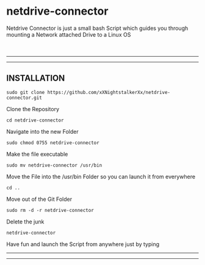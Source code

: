 
# netdrive-connector
Netdrive Connector is just a small bash Script which guides you through mounting a Network attached Drive to a Linux OS
</br>
</br>
</br>

--------------------------------------------------------------------------------
--------------------------------------------------------------------------------
INSTALLATION
-
    sudo git clone https://github.com/xXNightstalkerXx/netdrive-connector.git
Clone the Repository

    cd netdrive-connector
Navigate into the new Folder

    sudo chmod 0755 netdrive-connector
Make the file executable

    sudo mv netdrive-connector /usr/bin
Move the File into the /usr/bin Folder so you can launch it from everywhere

    cd ..
Move out of the Git Folder

    sudo rm -d -r netdrive-connector
Delete the junk

    netdrive-connector
Have fun and launch the Script from anywhere just by typing

---------------------------------------------------------------------------------
---------------------------------------------------------------------------------
